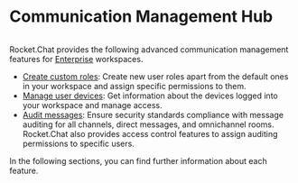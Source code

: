 # Communication Management Hub

<figure><img src="../../.gitbook/assets/2021-06-10_22-31-38 (3) (3) (3) (3) (3) (3) (3) (3) (3) (2) (3) (1) (1) (1) (1) (2) (1) (1) (1) (1) (1) (1) (4) (1) (1) (1) (1) (1) (1) (1) (34).jpg" alt=""><figcaption></figcaption></figure>

Rocket.Chat provides the following advanced communication management features for [Enterprise](../../readme/our-plans.md#enterprise-plan) workspaces.

* [Create custom roles](custom-roles.md): Create new user roles apart from the default ones in your workspace and assign specific permissions to them.
* [Manage user devices](device-manager/): Get information about the devices logged into your workspace and manage access.
* [Audit messages](message-auditor/): Ensure security standards compliance with message auditing for all channels, direct messages, and omnichannel rooms. Rocket.Chat also provides access control features to assign auditing permissions to specific users.

In the following sections, you can find further information about each feature.
